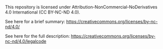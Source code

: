 This repository is licensed under Attribution-NonCommercial-NoDerivatives 4.0 International (CC BY-NC-ND 4.0).

See here for a brief summary:
https://creativecommons.org/licenses/by-nc-nd/4.0/

See here for the full description:
https://creativecommons.org/licenses/by-nc-nd/4.0/legalcode
